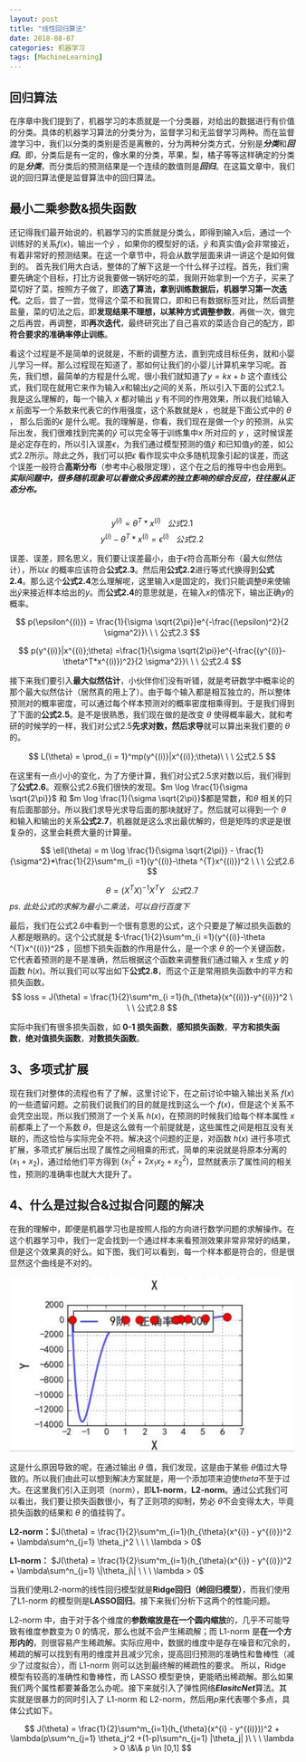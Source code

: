 ```yaml
---
layout: post
title: "线性回归算法"
date: 2018-08-07
categories: 机器学习
tags: [MachineLearning]
---
```

## 回归算法
​在序章中我们提到了，机器学习的本质就是一个分类器，对给出的数据进行有价值的分类。
​具体的机器学习算法的分类分为，监督学习和无监督学习两种。而在监督渡学习中，我们以分类的类别是否是离散的，分为两种分类方式，分别是***分类***和***回归***。即，分类后是有一定的，像水果的分类，苹果，梨，橘子等等这样确定的分类的是***分类***，而分类后的预测结果是一个连续的数值则是***回归***。在这篇文章中，我们说的回归算法便是监督算法中的回归算法。

## 最小二乘参数&损失函数

​还记得我们最开始说的，机器学习的实质就是分类么，即得到输入$x$后，通过一个训练好的关系$f(x)$，输出一个$\hat y$ ，如果你的模型好的话，$\hat y$ 和真实值$y$会非常接近，有着非常好的预测结果。在这一个章节中，将会从数学层面来讲一讲这个是如何做到的。
首先我们用大白话，整体的了解下这是一个什么样子过程。首先，我们需要先确定个目标，打比方说我要做一锅好吃的菜，我刚开始拿到一个方子，买来了菜切好了菜，按照方子做了，即**选了算法，拿到训练数据后，机器学习第一次迭代**。之后，尝了一尝，觉得这个菜不和我胃口，即和已有数据标签对比，然后调整盐量，菜的切法之后，即**发现结果不理想，以某种方式调整参数**，再做一次，做完之后再尝，再调整，即**再次迭代**，最终研究出了自己喜欢的菜适合自己的配方，即**符合要求的准确率停止训练**。

​看这个过程是不是简单的说就是，不断的调整方法，直到完成目标任务，就和小婴儿学习一样。那么过程现在知道了，那如何让我们的小婴儿计算机来学习呢。首先，我们想，最简单的方程是什么呢，很小我们就知道了$y = kx + b$ 这个直线公式，我们现在就用它来作为输入$x$和输出$y$之间的关系，所以引入下面的公式2.1。我是这么理解的，每一个输入 $x$ 都对输出 $y$ 有不同的作用效果，所以我们给输入 $x$ 前面写一个系数来代表它的作用强度，这个系数就是$k$ ，也就是下面公式中的 $\theta$ ， 那么后面的$\epsilon$ 是什么呢。我的理解是，你看，我们现在是做一个$y$ 的预测，从实际出发，我们很难找到完美的$\hat y$ 可以完全等于训练集中$x$ 所对应的 $y$ ，这时候误差是必定存在的，所以引入误差$\epsilon$，为我们通过模型预测的值$\hat y$ 和已知值$y$的差，如公式2.2所示。除此之外，我们可以把$\epsilon$ 看作现实中众多随机现象引起的误差，而这个误差一般符合**高斯分布**（参考中心极限定理），这个在之后的推导中也会用到。***实际问题中，很多随机现象可以看做众多因素的独立影响的综合反应，往往服从正态分布。***

​$$
y^{(i)} = \theta^T*x^{(i)}\ \ \ 公式2.1
$$
$$
y^{(i)}- \theta^T*x^{(i)}= \epsilon^{(i)}\ \ \ 公式2.2
$$

​误差、误差，顾名思义，我们要让误差最小，由于$\epsilon$符合高斯分布（最大似然估计），所以$\epsilon$ 的概率应该符合**公式2.3**。然后用**公式2.2**进行等式代换得到**公式2.4**。那么这个**公式2.4**怎么理解呢，这里输入$x$是固定的，我们只能调整$\theta$来使输出$\hat y$来接近样本给出的$y$。而**公式2.4**的意思就是，在输入$x$的情况下，输出正确$y$的概率。

$$
p(\epsilon^{(i)}) = \frac{1}{\sigma \sqrt{2\pi}}e^{-\frac{(\epsilon)^2}{2 \sigma^2}}\ \ \ 公式2.3
$$

$$
p(y^{(i)}|x^{(i)};\theta) =\frac{1}{\sigma \sqrt{2\pi}}e^{-\frac{(y^{(i)}- \theta^T*x^{(i)})^2}{2 \sigma^2}}\ \ \ 公式2.4
$$	

​接下来我们要引入**最大似然估计**，小伙伴你们没有听错，就是考研数学中概率论的那个最大似然估计（居然真的用上了）。由于每个输入都是相互独立的，所以整体预测对的概率密度，可以通过每个样本预测对的概率密度相乘得到。于是我们得到了下面的**公式2.5**。是不是很熟悉，我们现在做的是改变 $\theta$ 使得概率最大，就和考研的时候学的一样，我们对公式2.5**先求对数，然后求导**就可以算出来我们要的 $\theta$ 的。

$$
L(\theta) = \prod_{i = 1}^mp(y^{(i)}|x^{(i)};\theta)\ \ \ 公式2.5
$$

​在这里有一点小小的变化，为了方便计算，我们对公式2.5求对数以后，我们得到了**公式2.6**。观察公式2.6我们很快的发现。$m \log \frac{1}{\sigma \sqrt{2\pi}}$ 和 $m \log \frac{1}{\sigma \sqrt{2\pi}}$都是常数，和$\theta$ 相关的只有后面那部分。所以我们求导光求导后面的那块就好了。然后就可以得到一个 $\theta$ 和输入和输出的关系**公式2.7**，机器就是这么求出最优解的，但是矩阵的求逆是很复杂的，这里会耗费大量的计算量。

$$
\ell(\theta) = m \log \frac{1}{\sigma \sqrt{2\pi}} - \frac{1}{\sigma^2}*\frac{1}{2}\sum^m_{i =1}(y^{(i)}-\theta ^{T}x^{(i)})^2 \ \ \ 公式2.6
$$

$$
\theta = (X^TX)^{-1}X^TY \ \ \ 公式2.7
$$
*​ps. 此处公式的求解为最小二乘法，可以自行百度下*

​最后，我们在公式2.6中看到一个很有意思的公式，这个只要是了解过损失函数的人都是眼熟的。这个公式就是 $-\frac{1}{2}\sum^m_{i =1}(y^{(i)}-\theta ^{T}x^{(i)})^2$ ，回想下损失函数的作用是什么，是一个求 $\theta$ 的一个关键函数，它代表着预测的是不是准确，然后根据这个函数来调整我们通过输入 $x$ 生成 $y$ 的函数 $h(x)$。所以我们可以写出如下**公式2.8**，而这个正是常用损失函数中的平方和损失函数。
$$
loss = J(\theta) = \frac{1}{2}\sum^m_{i =1}(h_{\theta}(x^{(i)})-y^{(i)})^2 \ \ \ 公式2.8
$$

​实际中我们有很多损失函数，如 **0-1 损失函数**，**感知损失函数**，**平方和损失函数**，**绝对值损失函数**，**对数损失函数**。

## 3、多项式扩展

​现在我们对整体的流程也有了了解，这里讨论下，在之前讨论中输入输出关系 $f(x)$ 的一些遗留问题。之前我们说我们的目的就是找到这么一个 $f(x)$，但是这个关系不会凭空出现，所以我们预测了一个关系 $h(x)$，在预测的时候我们给每个样本属性 $x$ 前都乘上了一个系数 $\theta$，但是这么做有一个前提就是，这些属性之间是相互没有关联的，而这恰恰与实际完全不符。解决这个问题的正是，对函数 $h(x)$ 进行多项式扩展，多项式扩展后出现了属性之间相乘的形式，简单的来说就是将原本分离的 $(x_1+x_2)$，通过给他们平方得到 $(x_1^2 + 2x_1x_2+ x_2^2)$，显然就表示了属性间的相关性，预测的准确率也就大大提升了。

## 4、什么是过拟合&过拟合问题的解决

​在我的理解中，即便是机器学习也是按照人指的方向进行数学问题的求解操作。在这个机器学习中，我们一定会找到一个通过样本来看预测效果非常非常好的结果，但是这个效果真的好么。如下图，我们可以看到，每一个样本都是符合的，但是很显然这个曲线是不对的。

![](/assets/images/blog/20180805-LinerRegression/page1.png)

​这是什么原因导致的呢，在通过输出 $\theta​$ 值，我们发现，这是由于某些 $\theta​$ 值过大导致的。所以我们由此可以想到解决方案就是，用一个添加项来迫使$theta​$不至于过大。在这里我们引入正则项（norm），即**L1-norm**，**L2-norm**。通过公式我们可以看出，我们要让损失函数很小，有了正则项的抑制，势必 $\theta​$ 不会变得太大，毕竟损失函数的结果和 $\theta$ 的值挂钩了。

​**L2-norm：**$J(\theta) = \frac{1}{2}\sum^m_{i=1}(h_{\theta}(x^{i}) - y^{(i)})^2 + \lambda\sum^n_{j=1} \theta_j^2 \ \ \ \lambda > 0$

**L1-norm：** $J(\theta) = \frac{1}{2}\sum^m_{i=1}(h_{\theta}(x^{i}) - y^{(i)})^2 + \lambda\sum^n_{j=1} \|\theta_j\| \ \ \ \lambda > 0$

​当我们使用L2-norm的线性回归模型就是**Ridge回归（岭回归模型）**，而我们使用了L1-norm 的模型则是**LASSO回归**。接下来我们分析下这两个的性能问题。

​L2-norm 中，由于对于各个维度的**参数缩放是在一个圆内缩放**的，几乎不可能导致有维度参数变为 0 的情况，那么也就不会产生稀疏解；而 L1-norm 是**在一个方形内的**，则很容易产生稀疏解。实际应用中，数据的维度中是存在噪音和冗余的，稀疏的解可以找到有用的维度并且减少冗余，提高回归预测的准确性和鲁棒性（减少了过度拟合），而 L1-norm 则可以达到最终解的稀疏性的要求。
​所以，Ridge 模型有较高的准确性和鲁棒性，而 LASSO 模型更快，更能晒出稀疏解。那么如果我们两个属性都要兼备怎么办呢。接下来就引入了弹性网络***ElasitcNet***算法。其实就是很暴力的同时引入了 L1-norm 和 L2-norm，然后用$p$来代表哪个多点，具体公式如下。

$$
J(\theta) = \frac{1}{2}\sum^m_{i=1}(h_{\theta}(x^{i} - y^{(i)}))^2 + \lambda(p\sum^n_{j=1} \theta_j^2 +(1-p)\sum^n_{j=1} |\theta_j| )\ \ \ \lambda > 0 \&\& p \in [0,1]
$$

<script type="text/x-mathjax-config">MathJax.Hub.Config({tex2jax: {inlineMath:[['$','$']]}});</script>

<script type="text/javascript" src="https://cdnjs.cloudflare.com/ajax/libs/mathjax/2.7.1/MathJax.js?config=TeX-AMS-MML_HTMLorMML"></script>





